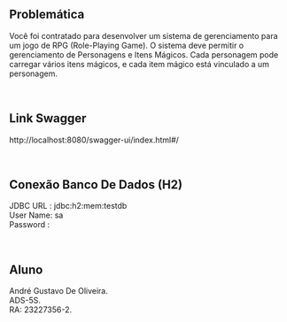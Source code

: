## Problemática
Você foi contratado para desenvolver um sistema de gerenciamento para um jogo de RPG (Role-Playing Game).
O sistema deve permitir o gerenciamento de Personagens e Itens Mágicos.
Cada personagem pode carregar vários itens mágicos, e cada item mágico está vinculado a um personagem.

<br>

## Link Swagger

http://localhost:8080/swagger-ui/index.html#/

<br>

## Conexão Banco De Dados (H2)

JDBC URL : jdbc:h2:mem:testdb <br>
User Name: sa                 <br>
Password :                    <br>

<br>

## Aluno

André Gustavo De Oliveira. <br>
ADS-5S. <br>
RA: 23227356-2.
